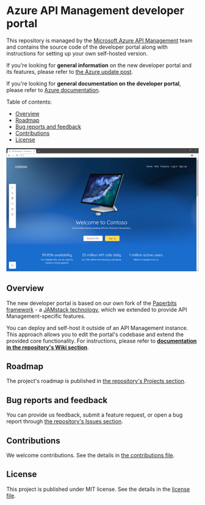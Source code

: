 # Azure API Management developer portal

This repository is managed by the [Microsoft Azure API Management](https://aka.ms/apimrocks) team and contains the source code of the developer portal along with instructions for setting up your own self-hosted version.

If you're looking for **general information** on the new developer portal and its features, please refer to [the Azure update post](https://aka.ms/apimupdates/portalpreview).

If you're looking for **general documentation on the developer portal**, please refer to [Azure documentation](https://aka.ms/apimdocs/portal).

Table of contents:

- [Overview](#overview)
- [Roadmap](#roadmap)
- [Bug reports and feedback](#feedback)
- [Contributions](#contributions)
- [License](#license)

![API Management developer portal](readme/portal.png)

## <a name="overview"></a> Overview

The new developer portal is based on our own fork of the [Paperbits framework](http://paperbits.io/) - a [JAMstack technology](https://jamstack.org/), which we extended to provide API Management-specific features.

You can deploy and self-host it outside of an API Management instance. This approach allows you to edit the portal's codebase and extend the provided core functionality. For  instructions, please refer to [**documentation in the repository's Wiki section**](https://github.com/Azure/api-management-developer-portal/wiki).

## <a name="roadmap"></a> Roadmap

The project's roadmap is published in [the repository's Projects section](https://github.com/Azure/api-management-developer-portal/projects).

## <a name="feedback"></a> Bug reports and feedback

You can provide us feedback, submit a feature request, or open a bug report through [the repository's Issues section](https://github.com/Azure/api-management-developer-portal/issues).

## <a name="contributions"></a> Contributions

We welcome contributions. See the details in [the contributions file](CONTRIBUTIONS.md).

## <a name="license"></a> License

This project is published under MIT license. See the details in the [license file](license).